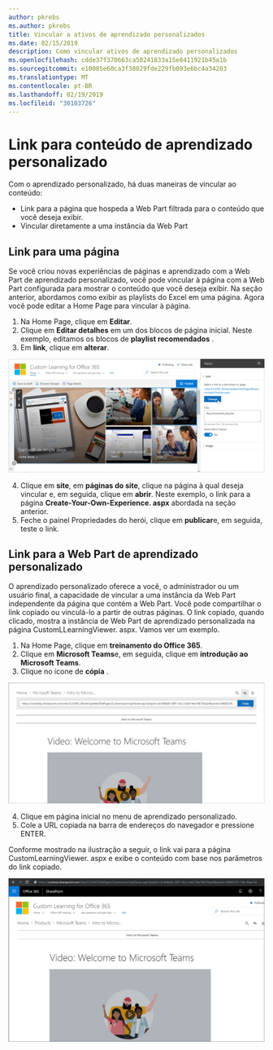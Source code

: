 ```yaml
---
author: pkrebs
ms.author: pkrebs
title: Vincular a ativos de aprendizado personalizados
ms.date: 02/15/2019
description: Como vincular ativos de aprendizado personalizados
ms.openlocfilehash: cdde37f370663ca50241833a15e8411921b45a1b
ms.sourcegitcommit: e10085e60ca3f38029fde229fb093e6bc4a34203
ms.translationtype: MT
ms.contentlocale: pt-BR
ms.lasthandoff: 02/19/2019
ms.locfileid: "30103726"
---
```

# <a name="link-to-custom-learning-content"></a>Link para conteúdo de aprendizado personalizado

Com o aprendizado personalizado, há duas maneiras de vincular ao conteúdo:

- Link para a página que hospeda a Web Part filtrada para o conteúdo que você deseja exibir. 
- Vincular diretamente a uma instância da Web Part

## <a name="link-to-a-page"></a>Link para uma página

Se você criou novas experiências de páginas e aprendizado com a Web Part de aprendizado personalizado, você pode vincular à página com a Web Part configurada para mostrar o conteúdo que você deseja exibir. Na seção anterior, abordamos como exibir as playlists do Excel em uma página. Agora você pode editar a Home Page para vincular à página. 

1. Na Home Page, clique em **Editar**.
2. Clique em **Editar detalhes** em um dos blocos de página inicial. Neste exemplo, editamos os blocos de **playlist recomendados** .
3. Em **link**, clique em **alterar**.

![CG-linktopage. png](media/cg-linktopage.png)

4. Clique em **site**, em **páginas do site**, clique na página à qual deseja vincular e, em seguida, clique em **abrir**. Neste exemplo, o link para a página **Create-Your-Own-Experience. aspx** abordada na seção anterior.
5. Feche o painel Propriedades do herói, clique em **publicar**e, em seguida, teste o link. 

## <a name="link-to-the-custom-learning-web-part"></a>Link para a Web Part de aprendizado personalizado
O aprendizado personalizado oferece a você, o administrador ou um usuário final, a capacidade de vincular a uma instância da Web Part independente da página que contém a Web Part. Você pode compartilhar o link copiado ou vinculá-lo a partir de outras páginas. O link copiado, quando clicado, mostra a instância de Web Part de aprendizado personalizada na página CustomLLearningViewer. aspx. Vamos ver um exemplo. 

1. Na Home Page, clique em **treinamento do Office 365**.
2. Clique em **Microsoft Teams**e, em seguida, clique em **introdução ao Microsoft Teams**.
3. Clique no ícone de **cópia** .

![CG-linktowebpart. png](media/cg-linktowebpart.png)

4. Clique em página inicial no menu de aprendizado personalizado.
5. Cole a URL copiada na barra de endereços do navegador e pressione ENTER. 

Conforme mostrado na ilustração a seguir, o link vai para a página CustomLearningViewer. aspx e exibe o conteúdo com base nos parâmetros do link copiado. 

![CG-linktowebpartviewer. png](media/cg-linktowebpartviewer.png)

